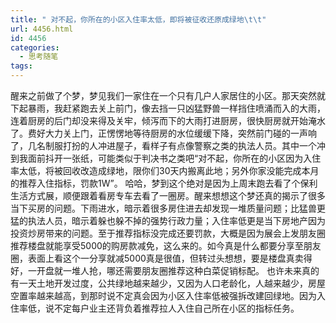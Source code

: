 ```yaml
---
title: " 对不起，你所在的小区入住率太低，即将被征收还原成绿地\t\t"
url: 4456.html
id: 4456
categories:
  - 思考随笔
tags:
---
```


醒来之前做了个梦，梦见我们一家住在一个只有几户人家居住的小区。那天突然就下起暴雨，我赶紧跑去关上前门，像去挡一只凶猛野兽一样挡住喷涌而入的大雨，连着厨房的后门却没来得及关牢，倾泻而下的大雨打进厨房，很快厨房就开始淹水了。费好大力关上门，正愣愣地等待厨房的水位缓缓下降，突然前门碰的一声响了，几名制服打扮的人冲进屋子，看样子有点像警察之类的执法人员。其中一个冲到我面前抖开一张纸，可能类似于判决书之类吧“对不起，你所在的小区因为入住率太低，将被回收改造成绿地，限你们30天内搬离此地；另外你家没能完成本月的推荐入住指标，罚款1W”。 哈哈，梦到这个绝对是因为上周末跑去看了个保利生活方式展，顺便跟着看房专车去看了一圈房。醒来想想这个梦还真的揭示了很多当下买房的问题。下雨进水，暗示着很多房住进去却发现一堆质量问题；比猛兽更猛的执法人员，暗示着躲也躲不掉的强势行政力量；入住率低更是当下房地产因为投资炒房带来的问题。至于推荐指标没完成还要罚款，大概是因为展会上发朋友圈推荐楼盘就能享受5000的购房款减免，这么来的。如今真是什么都要分享至朋友圈，表面上看这个一分享就减5000真是很值，但转过头想想，要是楼盘真卖得好，一开盘就一堆人抢，哪还需要朋友圈推荐这种白菜促销标配。 也许未来真的有一天土地开发过度，公共绿地越来越少，又因为人口老龄化，人越来越少，房屋空置率越来越高，到那时说不定真会因为小区入住率低被强拆改建回绿地。因为入住率低，说不定每户业主还背负着推荐拉人入住自己所在小区的指标任务。